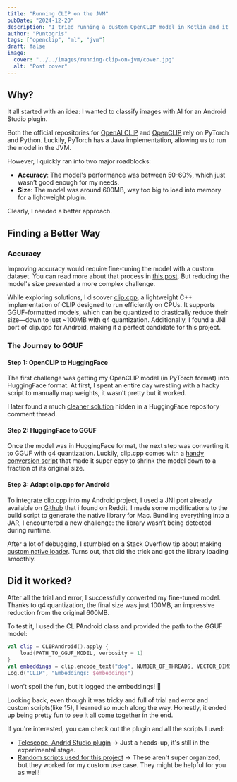```yaml
---
title: "Running CLIP on the JVM"
pubDate: "2024-12-20"
description: "I tried running a custom OpenCLIP model in Kotlin and it was a fun adventure."
author: "Puntogris"
tags: ["openclip", "ml", "jvm"]
draft: false
image:
  cover: "../../images/running-clip-on-jvm/cover.jpg"
  alt: "Post cover"
---
```


## Why?

It all started with an idea: I wanted to classify images with AI for an Android Studio plugin.

Both the official repositories for [OpenAI CLIP](https://github.com/openai/CLIP) and [OpenCLIP](https://github.com/mlfoundations/open_clip) rely on PyTorch and Python. Luckily, PyTorch has a Java implementation, allowing us to run the model in the JVM.

However, I quickly ran into two major roadblocks:

- **Accuracy**: The model's performance was between 50-60%, which just wasn’t good enough for my needs.
- **Size**: The model was around 600MB, way too big to load into memory for a lightweight plugin.

Clearly, I needed a better approach.

## Finding a Better Way

### Accuracy

Improving accuracy would require fine-tuning the model with a custom dataset. You can read more about that process in [this post](https://www.blog.puntogris.com/fine-tunning-openclip/). But reducing the model's size presented a more complex challenge.

While exploring solutions, I discover [clip.cpp](https://github.com/monatis/clip.cpp), a lightweight C++ implementation of CLIP designed to run efficiently on CPUs. It supports GGUF-formatted models, which can be quantized to drastically reduce their size—down to just ~100MB with q4 quantization. Additionally, I found a JNI port of clip.cpp for Android, making it a perfect candidate for this project.

### The Journey to GGUF

#### Step 1: OpenCLIP to HuggingFace

The first challenge was getting my OpenCLIP model (in PyTorch format) into HuggingFace format. At first, I spent an entire day wrestling with a hacky script to manually map weights, it wasn’t pretty but it worked.

I later found a much [cleaner solution](https://gist.github.com/rwightman/c79fd0241ed3c860e898114931c07990) hidden in a HuggingFace repository comment thread.

#### Step 2: HuggingFace to GGUF

Once the model was in HuggingFace format, the next step was converting it to GGUF with q4 quantization. Luckily, clip.cpp comes with a [handy conversion script](https://github.com/monatis/clip.cpp/blob/main/models/convert_hf_to_gguf.py) that made it super easy to shrink the model down to a fraction of its original size.

#### Step 3: Adapt clip.cpp for Android

To integrate clip.cpp into my Android project, I used a JNI port already available on [Github](https://github.com/shubham0204/clip.cpp/tree/add-android-sample/examples/clip.android) that i found on Reddit. I made some modifications to the build script to generate the native library for Mac. Bundling everything into a JAR, I encountered a new challenge: the library wasn’t being detected during runtime.

After a lot of debugging, I stumbled on a Stack Overflow tip about making [custom native loader](https://stackoverflow.com/a/75623784/3663235). Turns out, that did the trick and got the library loading smoothly.

## Did it worked?

After all the trial and error, I successfully converted my fine-tuned model. Thanks to q4 quantization, the final size was just 100MB, an impressive reduction from the original 600MB.

To test it, I used the CLIPAndroid class and provided the path to the GGUF model:

```kotlin
val clip = CLIPAndroid().apply {
    load(PATH_TO_GGUF_MODEL, verbosity = 1)
}
val embeddings = clip.encode_text("dog", NUMBER_OF_THREADS, VECTOR_DIMS, normalize = true)
Log.d("CLIP", "Embeddings: $embeddings")
```

I won’t spoil the fun, but it logged the embeddings! 🎉

Looking back, even though it was tricky and full of trial and error and custom scripts(like 15), I learned so much along the way. Honestly, it ended up being pretty fun to see it all come together in the end.

If you're interested, you can check out the plugin and all the scripts I used:

- [Telescope, Andrid Studio plugin](https://github.com/puntogris/telescope) -> Just a heads-up, it's still in the experimental stage.
- [Random scripts used for this project](https://github.com/puntogris/clipper) -> These aren't super organized, but they worked for my custom use case. They might be helpful for you as well!
